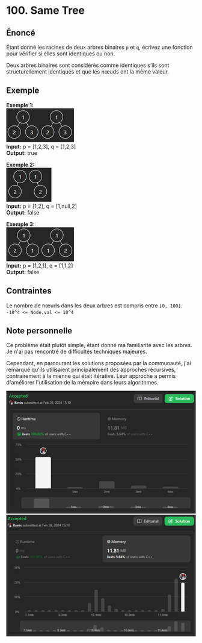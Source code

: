 # 100. Same Tree

## Énoncé

Étant donné les racines de deux arbres binaires `p` et `q`, écrivez une fonction pour vérifier si elles sont identiques ou non.

Deux arbres binaires sont considérés comme identiques s’ils sont structurellement identiques et que les nœuds ont la même valeur.

## Exemple

**Exemple 1:**  
<img src="../imgs/0100-img1.png"/>  
**Input:** p = [1,2,3], q = [1,2,3]  
**Output:** true

**Exemple 2:**  
<img src="../imgs/0100-img2.png"/>  
**Input:** p = [1,2], q = [1,null,2]  
**Output:** false

**Exemple 3:**  
<img src="../imgs/0100-img3.png"/>  
**Input:** p = [1,2,1], q = [1,1,2]  
**Output:** false

## Contraintes

Le nombre de nœuds dans les deux arbres est compris entre `[0, 100]`.  
`-10^4 <= Node.val <= 10^4`

## Note personnelle

Ce problème était plutôt simple, étant donné ma familiarité avec les arbres. Je n'ai pas rencontré de difficultés techniques majeures.

Cependant, en parcourant les solutions proposées par la communauté, j'ai remarqué qu'ils utilisaient principalement des approches récursives, contrairement à la mienne qui était itérative. Leur approche a permis d'améliorer l'utilisation de la mémoire dans leurs algorithmes.

<img src="../imgs/0100-runtime.png"/>
<img src="../imgs/0100-memory.png"/>
